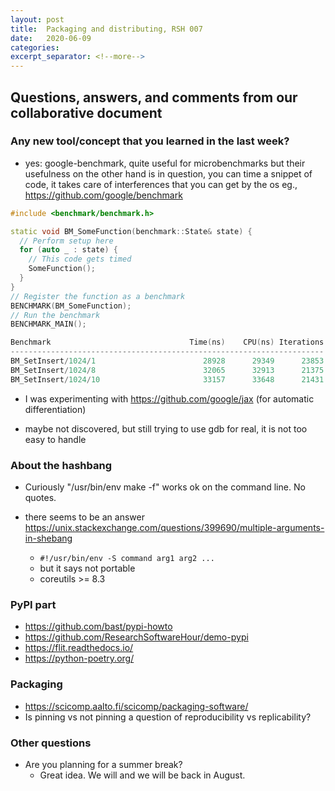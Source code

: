 ```yaml
---
layout: post
title:  Packaging and distributing, RSH 007
date:   2020-06-09
categories:
excerpt_separator: <!--more-->
---
```


<!--more-->

## Questions, answers, and comments from our collaborative document


### Any new tool/concept that you learned in the last week?

- yes: google-benchmark, quite useful for microbenchmarks but their usefulness on the other hand is in question, you can time a snippet of code, it takes care of interferences that you can get by the os eg., <https://github.com/google/benchmark>

```cpp
#include <benchmark/benchmark.h>

static void BM_SomeFunction(benchmark::State& state) {
  // Perform setup here
  for (auto _ : state) {
    // This code gets timed
    SomeFunction();
  }
}
// Register the function as a benchmark
BENCHMARK(BM_SomeFunction);
// Run the benchmark
BENCHMARK_MAIN();

Benchmark                               Time(ns)    CPU(ns) Iterations
----------------------------------------------------------------------
BM_SetInsert/1024/1                        28928      29349      23853  133.097kB/s   33.2742k items/s
BM_SetInsert/1024/8                        32065      32913      21375  949.487kB/s   237.372k items/s
BM_SetInsert/1024/10                       33157      33648      21431  1.13369MB/s   290.225k items/s
```

- I was experimenting with <https://github.com/google/jax> (for automatic differentiation)

- maybe not discovered, but still trying to use gdb for real, it is not too easy to handle


### About the hashbang

- Curiously "/usr/bin/env make -f" works ok on the command line. No quotes.

- there seems to be an answer https://unix.stackexchange.com/questions/399690/multiple-arguments-in-shebang
    - `#!/usr/bin/env -S command arg1 arg2 ...`
    - but it says not portable
    - coreutils >= 8.3


### PyPI part

- <https://github.com/bast/pypi-howto>
- <https://github.com/ResearchSoftwareHour/demo-pypi>
- <https://flit.readthedocs.io/>
- <https://python-poetry.org/>


### Packaging

- <https://scicomp.aalto.fi/scicomp/packaging-software/>
- Is pinning vs not pinning a question of reproducibility vs  replicability?


### Other questions

- Are you planning for a summer break?
  - Great idea. We will and we will be back in August.
